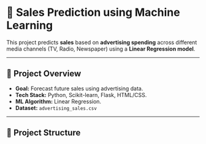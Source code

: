 # 🧠 Sales Prediction using Machine Learning

This project predicts **sales** based on **advertising spending** across different media channels (TV, Radio, Newspaper) using a **Linear Regression model**.  

---

## 🚀 Project Overview

- **Goal:** Forecast future sales using advertising data.  
- **Tech Stack:** Python, Scikit-learn, Flask, HTML/CSS.  
- **ML Algorithm:** Linear Regression.  
- **Dataset:** `advertising_sales.csv`

---

## 📂 Project Structure
